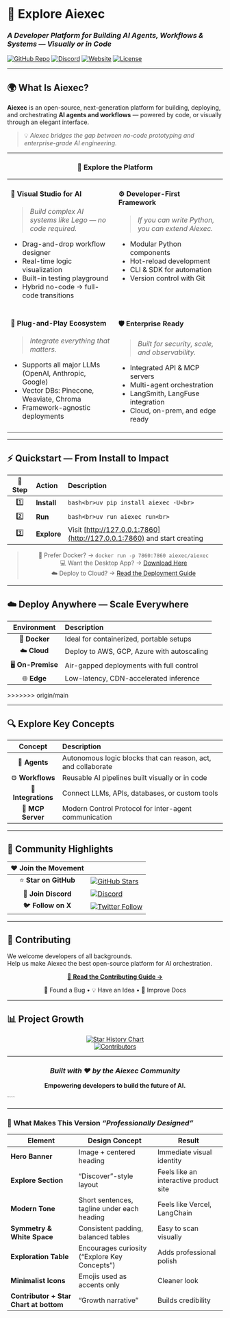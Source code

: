 # 🚀 **Explore Aiexec**
### *A Developer Platform for Building AI Agents, Workflows & Systems — Visually or in Code*

[![GitHub Repo](https://img.shields.io/badge/GitHub-khulnasoft/aiexec-181717?logo=github)](https://github.com/khulnasoft/aiexec)
[![Discord](https://img.shields.io/discord/1116803230643527710?color=5865F2&logo=discord&label=Community)](https://discord.gg/EqksyE2EX9)
[![Website](https://img.shields.io/badge/Website-khulnasoft.com-00B4D8?logo=google-chrome&logoColor=white)](https://khulnasoft.com)
[![License](https://img.shields.io/badge/License-MIT-blue.svg)](LICENSE)

</div>

---

## 🌍 **What Is Aiexec?**

**Aiexec** is an open-source, next-generation platform for building, deploying, and orchestrating **AI agents and workflows** — powered by code, or visually through an elegant interface.

> 💡 *Aiexec bridges the gap between no-code prototyping and enterprise-grade AI engineering.*

---

<div align="center">
  
### 🧭 **Explore the Platform**

</div>

<table>
<tr>
<td width="50%" valign="top">

#### 🎨 **Visual Studio for AI**
> *Build complex AI systems like Lego — no code required.*
- Drag-and-drop workflow designer  
- Real-time logic visualization  
- Built-in testing playground  
- Hybrid no-code → full-code transitions  

</td>
<td width="50%" valign="top">

#### ⚙️ **Developer-First Framework**
> *If you can write Python, you can extend Aiexec.*
- Modular Python components  
- Hot-reload development  
- CLI & SDK for automation  
- Version control with Git  

</td>
</tr>
<tr>
<td width="50%" valign="top">

#### 🧩 **Plug-and-Play Ecosystem**
> *Integrate everything that matters.*
- Supports all major LLMs (OpenAI, Anthropic, Google)  
- Vector DBs: Pinecone, Weaviate, Chroma  
- Framework-agnostic deployments  

</td>
<td width="50%" valign="top">

#### 🛡️ **Enterprise Ready**
> *Built for security, scale, and observability.*
- Integrated API & MCP servers  
- Multi-agent orchestration  
- LangSmith, LangFuse integration  
- Cloud, on-prem, and edge ready  

</td>
</tr>
</table>

---

## ⚡ **Quickstart — From Install to Impact**

<div align="center">

| 🧰 Step | Action | Description |
|:--:|:--|:--|
| 1️⃣ | **Install** | ```bash<br>uv pip install aiexec -U<br>``` |
| 2️⃣ | **Run** | ```bash<br>uv run aiexec run<br>``` |
| 3️⃣ | **Explore** | Visit [http://127.0.0.1:7860](http://127.0.0.1:7860) and start creating |

</div>

<div align="center">

> 🐳 Prefer Docker? → `docker run -p 7860:7860 aiexec/aiexec`  
> 💻 Want the Desktop App? → [Download Here](https://docs.khulnasoft.com)  
> ☁️ Deploy to Cloud? → [Read the Deployment Guide](https://docs.khulnasoft.com/deployment-cloud)

</div>

---

## ☁️ **Deploy Anywhere — Scale Everywhere**

<div align="center">

| Environment | Description |
|:--:|:--|
| 🐳 **Docker** | Ideal for containerized, portable setups |
| ☁️ **Cloud** | Deploy to AWS, GCP, Azure with autoscaling |
| 🖥️ **On-Premise** | Air-gapped deployments with full control |
| 🌐 **Edge** | Low-latency, CDN-accelerated inference |

</div>
>>>>>>> origin/main

---

## 🔍 **Explore Key Concepts**

<div align="center">

| Concept | Description |
|:--:|:--|
| 🧠 **Agents** | Autonomous logic blocks that can reason, act, and collaborate |
| ⚙️ **Workflows** | Reusable AI pipelines built visually or in code |
| 🧰 **Integrations** | Connect LLMs, APIs, databases, or custom tools |
| 📡 **MCP Server** | Modern Control Protocol for inter-agent communication |

</div>

---

## 🌟 **Community Highlights**

<div align="center">

| ❤️ Join the Movement | |
|:--:|:--|
| ⭐ **Star on GitHub** | [![GitHub Stars](https://img.shields.io/github/stars/khulnasoft/aiexec?style=social)](https://github.com/khulnasoft/aiexec) |
| 💬 **Join Discord** | [![Discord](https://img.shields.io/discord/1116803230643527710?logo=discord&style=social)](https://discord.gg/EqksyE2EX9) |
| 🐦 **Follow on X** | [![Twitter Follow](https://img.shields.io/twitter/follow/aiexec_ai?style=social)](https://twitter.com/aiexec_ai) |

</div>

---

## 🤝 **Contributing**

We welcome developers of all backgrounds.  
Help us make Aiexec the best open-source platform for AI orchestration.

<div align="center">

[🧩 **Read the Contributing Guide →**](./CONTRIBUTING.md)

🐛 Found a Bug • 💡 Have an Idea • 📖 Improve Docs

</div>

---

## 📊 **Project Growth**

<div align="center">

[![Star History Chart](https://api.star-history.com/svg?repos=khulnasoft/aiexec&type=Timeline)](https://star-history.com/#khulnasoft/aiexec&Date)  
[![Contributors](https://contrib.rocks/image?repo=khulnasoft/aiexec)](https://github.com/khulnasoft/aiexec/graphs/contributors)

---

### *Built with ❤️ by the Aiexec Community*  
**Empowering developers to build the future of AI.**

</div>
````

---

### 🧠 What Makes This Version *“Professionally Designed”*

| Element                                | Design Concept                                | Result                                 |
| -------------------------------------- | --------------------------------------------- | -------------------------------------- |
| **Hero Banner**                        | Image + centered heading                      | Immediate visual identity              |
| **Explore Section**                    | “Discover”-style layout                       | Feels like an interactive product site |
| **Modern Tone**                        | Short sentences, tagline under each heading   | Feels like Vercel, LangChain           |
| **Symmetry & White Space**             | Consistent padding, balanced tables           | Easy to scan visually                  |
| **Exploration Table**                  | Encourages curiosity (“Explore Key Concepts”) | Adds professional polish               |
| **Minimalist Icons**                   | Emojis used as accents only                   | Cleaner look                           |
| **Contributor + Star Chart at bottom** | “Growth narrative”                            | Builds credibility                     |
